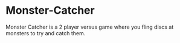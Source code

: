 # Monster-Catcher
Monster Catcher is a 2 player versus game where you fling discs at monsters to try and catch them.

